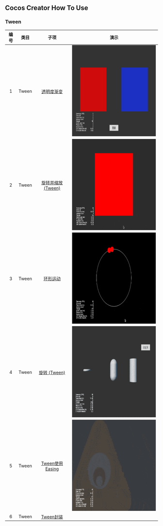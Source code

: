 ## Cocos Creator How To Use

### Tween
| 编号 | 类目 | 子项 | 演示 |
| :---: |:---: |:---: |:---: |
| 1 | Tween | [透明度渐变](https://gitee.com/yeshao2069/cocos-creator-how-to-use/tree/v3.0.x/Tween/Creator3.0.0_2D_TweenOpacityChange) | <div align=center><img src="../gif/202203/2022030501.gif" width="400" height="300" /></div> |
| 2 | Tween | [旋转并缩放 (Tween)](https://gitee.com/yeshao2069/cocos-creator-how-to-use/tree/v3.0.x/Tween/Creator3.0.0_2D_TweenRotateAndScaleForever) | <div align=center><img src="../gif/202203/2022030504.gif" width="400" height="300" /></div> |
| 3 | Tween | [环形运动](https://gitee.com/yeshao2069/cocos-creator-how-to-use/tree/v3.0.x/Tween/Creator3.0.0_2D_TweenCircleMove) | <div align=center><img src="../gif/202203/2022030503.gif" width="400" height="300" /></div> |
| 4 | Tween | [旋转 (Tween)](https://gitee.com/yeshao2069/cocos-creator-how-to-use/tree/v3.0.x/Tween/Creator3.0.0_2D_TweenRotateChange) | <div align=center><img src="../gif/202203/2022030502.gif" width="400" height="300" /></div> |
| 5 | Tween | [Tween使用Easing](https://gitee.com/yeshao2069/cocos-creator-how-to-use/tree/v3.0.x/Tween/Creator3.0.0_2D_TweenShowMonster) | <div align=center><img src="../gif/202203/2022030505.gif" width="400" height="300" /></div> |
| 6 | Tween | [Tween封装](https://gitee.com/yeshao2069/cocos-creator-how-to-use/tree/v3.0.x/Tween/Creator3.0.0_2D_TweenCCUtils)  |   |